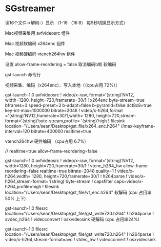 # SGstreamer
读16个文件->解码-〉显示 （1-16 （16:9） 每5秒切换显示方式）

Mac视频采集用 avfvideosrc 组件

Mac 视频软编码 x264enc 组件

Mac 视频硬编码 vtench264hw 组件

设置 allow-frame-reordering = false  取消编码b帧
软编码

gst-launch 命令行

视频采集、编码（x264enc）、写入本地（（cpu占用 72%））

gst-launch-1.0 avfvideosrc ! video/x-raw, format='(string)'NV12, width=1280, height=720,framerate=30/1 ! x264enc byte-stream=true bframes=0 speed-preset=3 b-adapt=false b-pyramid=false dct8x8=true key-int-max=1000000 bitrate=2048 ! video/x-h264,format ='(string)'NV12,framerate=30/1,width= 1280, height=720,stream-format='(string)'byte-stream,profile= '(string)'high ! filesink location="/Users/sean/Desktop/gst_file/x264_enc.h264"
//max-keyframe-interval=120 bitrate=400000 realtime=true

vtench264hw 硬件编码 （cpu占用 6.7%）

// realtime=true allow-frame-reordering=false

gst-launch-1.0 avfvideosrc ! video/x-raw, format='(string)'NV12, width=1280, height=720,framerate=30/1 ! vtenc_h264_hw allow-frame-reordering=false realtime=true bitrate=2048 quality=1 ! video/x-h264,width= 1280, height=720,framerate=30/1 ! h264parse ! video/x-h264,stream-format='(string)'byte-stream ! capsfilter caps=video/x-h264,profile=high ! filesink location="/Users/sean/Desktop/gst_file/vt_enc.h264"
软解码 (cpu 占用率 50% 上下)

gst-launch-1.0 filesrc location="/Users/sean/Desktop/gst_file/gst_write720.h264" ! h264parse ! avdec_h264 ! videoconvert ! osxvideosink
硬解码 (cpu 占用率24%)

gst-launch-1.0 filesrc location="/Users/sean/Desktop/gst_file/gst_write720.h264" ! h264parse ! video/x-h264,stream-format=avc ! vtdec_hw ! videoconvert ! osxvideosink
